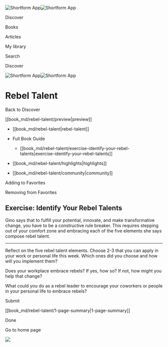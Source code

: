 ![Shortform App](/img/logo.36a2399e.svg)![Shortform App](/img/logo-dark.70c1b072.svg)

Discover

Books

Articles

My library

Search

Discover

![Shortform App](/img/logo.36a2399e.svg)![Shortform App](/img/logo-dark.70c1b072.svg)

# Rebel Talent

Back to Discover

[[book_md/rebel-talent/preview|preview]]

  * [[book_md/rebel-talent|rebel-talent]]
  * Full Book Guide

    * [[book_md/rebel-talent/exercise-identify-your-rebel-talents|exercise-identify-your-rebel-talents]]
  * [[book_md/rebel-talent/highlights|highlights]]
  * [[book_md/rebel-talent/community|community]]



Adding to Favorites 

Removing from Favorites 

## Exercise: Identify Your Rebel Talents

Gino says that to fulfill your potential, innovate, and make transformative change, you have to be a constructive rule breaker. This requires stepping out of your comfort zone and embracing each of the five elements she says compose rebel talent.

* * *

Reflect on the five rebel talent elements. Choose 2-3 that you can apply in your work or personal life this week. Which ones did you choose and how will you implement them?

Does your workplace embrace rebels? If yes, how so? If not, how might you help that change?

What could you do as a rebel leader to encourage your coworkers or people in your personal life to embrace rebels?

Submit 

[[book_md/rebel-talent/1-page-summary|1-page-summary]]

Done

Go to home page 

![](https://bat.bing.com/action/0?ti=56018282&Ver=2&mid=42e9b2fb-fb0c-45d2-bb55-53305f91cbf4&sid=f30c5e70639211ee87d33f0876d93783&vid=f30c9700639211eeb3a75d830392c94f&vids=0&msclkid=N&pi=0&lg=en-US&sw=800&sh=600&sc=24&nwd=1&tl=Shortform%20%7C%20Book&p=https%3A%2F%2Fwww.shortform.com%2Fapp%2Fbook%2Frebel-talent%2Fexercise-identify-your-rebel-talents&r=&lt=345&evt=pageLoad&sv=1&rn=686957)

